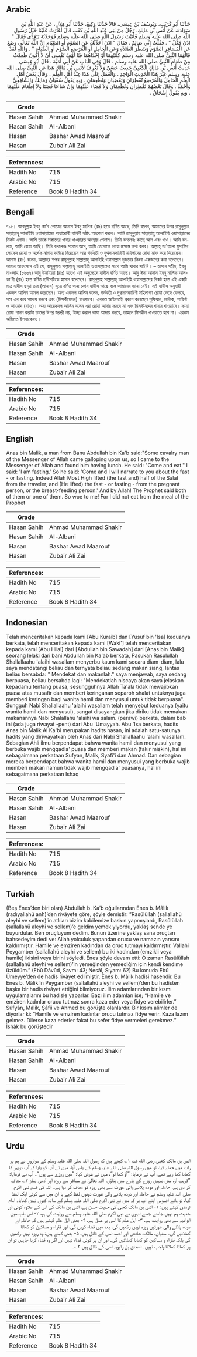 ## Arabic


<div dir="rtl" lang="ar" style={{fontSize:'larger',backgroundColor:'#f8f9fa',padding:20}}>
حَدَّثَنَا أَبُو كُرَيْبٍ، وَيُوسُفُ بْنُ عِيسَى، قَالاَ حَدَّثَنَا وَكِيعٌ، حَدَّثَنَا أَبُو هِلاَلٍ، عَنْ عَبْدِ اللَّهِ بْنِ سَوَادَةَ، عَنْ أَنَسِ بْنِ مَالِكٍ، رَجُلٌ مِنْ بَنِي عَبْدِ اللَّهِ بْنِ كَعْبٍ قَالَ أَغَارَتْ عَلَيْنَا خَيْلُ رَسُولِ اللَّهِ صلى الله عليه وسلم فَأَتَيْتُ رَسُولَ اللَّهِ صلى الله عليه وسلم فَوَجَدْتُهُ يَتَغَدَّى فَقَالَ ‏"‏ ادْنُ فَكُلْ ‏"‏ ‏.‏ فَقُلْتُ إِنِّي صَائِمٌ ‏.‏ فَقَالَ ‏"‏ ادْنُ أُحَدِّثْكَ عَنِ الصَّوْمِ أَوِ الصِّيَامِ إِنَّ اللَّهَ تَعَالَى وَضَعَ عَنِ الْمُسَافِرِ الصَّوْمَ وَشَطْرَ الصَّلاَةِ وَعَنِ الْحَامِلِ أَوِ الْمُرْضِعِ الصَّوْمَ أَوِ الصِّيَامَ ‏"‏ ‏.‏ وَاللَّهِ لَقَدْ قَالَهُمَا النَّبِيُّ صلى الله عليه وسلم كِلْتَيْهِمَا أَوْ إِحْدَاهُمَا فَيَا لَهْفَ نَفْسِي أَنْ لاَ أَكُونَ طَعِمْتُ مِنْ طَعَامِ النَّبِيِّ صلى الله عليه وسلم ‏.‏ قَالَ وَفِي الْبَابِ عَنْ أَبِي أُمَيَّةَ ‏.‏ قَالَ أَبُو عِيسَى حَدِيثُ أَنَسِ بْنِ مَالِكٍ الْكَعْبِيِّ حَدِيثٌ حَسَنٌ وَلاَ نَعْرِفُ لأَنَسِ بْنِ مَالِكٍ هَذَا عَنِ النَّبِيِّ صلى الله عليه وسلم غَيْرَ هَذَا الْحَدِيثِ الْوَاحِدِ ‏.‏ وَالْعَمَلُ عَلَى هَذَا عِنْدَ أَهْلِ الْعِلْمِ ‏.‏ وَقَالَ بَعْضُ أَهْلِ الْعِلْمِ الْحَامِلُ وَالْمُرْضِعُ تُفْطِرَانِ وَتَقْضِيَانِ وَتُطْعِمَانِ ‏.‏ وَبِهِ يَقُولُ سُفْيَانُ وَمَالِكٌ وَالشَّافِعِيُّ وَأَحْمَدُ ‏.‏ وَقَالَ بَعْضُهُمْ تُفْطِرَانِ وَتُطْعِمَانِ وَلاَ قَضَاءَ عَلَيْهِمَا وَإِنْ شَاءَتَا قَضَتَا وَلاَ إِطْعَامَ عَلَيْهِمَا ‏.‏ وَبِهِ يَقُولُ إِسْحَاقُ ‏.‏
</div>
<div style={{backgroundColor:'#f8f9fa',padding:20, marginBottom: 10}}><table> <thead> <tr> <th>Grade</th> <th></th> </tr> </thead> <tbody> <tr><td>Hasan Sahih</td><td>Ahmad Muhammad Shakir</td></tr><tr><td>Hasan Sahih</td><td>Al-Albani</td></tr><tr><td>Hasan</td><td>Bashar Awad Maarouf</td></tr><tr><td>Hasan</td><td>Zubair Ali Zai</td></tr></tbody></table><table> <thead> <tr> <th>References:</th> <th></th> </tr> </thead> <tbody><tr><td>Hadith No</td><td>715</td></tr><tr><td>Arabic No</td><td>715</td></tr><tr><td>Reference</td><td>Book 8 Hadith 34</td></tr></tbody></table></div>

## Bengali


<div dir="ltr" lang="bn" style={{fontSize:'larger',backgroundColor:'#f8f9fa',padding:20}}>
৭১৫। আবদুল্লাহ ইবনু কা'ব গোত্রের আনাস ইবনু মালিক (রাঃ) হতে বর্ণিত আছে, তিনি বলেন, আমাদের উপর রাসূলুল্লাহ সাল্লাল্লাহু আলাইহি ওয়াসাল্লামের অশ্বারোহী বাহিনী হঠাৎ আক্রমণ করল। আমি রাসূলুল্লাহ সাল্লাল্লাহু আলাইহি ওয়াসাল্লামের নিকট এলাম। আমি তাকে সকালের খাবার খাওয়ারত অবস্থায় পেলাম। তিনি বললেনঃ কাছে আস এবং খাও। আমি বললাম, আমি রোযা আছি। তিনি বললেনঃ সামনে আস, আমি তোমাকে রোযা প্রসঙ্গে কথা বলব। আল্লাহ্ তা'আলা মুসাফির লোকের রোযা ও অর্ধেক নামায কমিয়ে দিয়েছেন আর গর্ভবতী ও দুগ্ধদানকারিণী মহিলাদের রোযা মাফ করে দিয়েছেন। আনাস (রাঃ) বলেন, আল্লাহর শপথ রাসূলুল্লাহ সাল্লাল্লাহু আলাইহি ওয়াসাল্লাম দুজনের কিংবা একজনের কথা বলেছেন। আমার আফসোস এই যে, রাসূলুল্লাহ সাল্লাল্লাহু আলাইহি ওয়াসাল্লামের সাথে আমি খাবার খাইনি। – হাসান সহীহ, ইবনু মা-জাহ (১৬৬৭) আবু উমাইয়্যা (রাঃ) হতেও এই অনুচ্ছেদে হাদীস বর্ণিত আছে। আবু ঈসা আনাস ইবনু মালিক আল-কা'বী (রাঃ) হতে বর্ণিত হাদীসটিকে হাসান বলেছেন। রাসূলুল্লাহ সাল্লাল্লাহু আলাইহি ওয়াসাল্লামের নিকট হতে এই একটি মাত্র হাদীস ছাড়া তার (আনাস) সূত্রে বর্ণিত অন্য কোন হাদীস আছে বলে আমাদের জানা নেই। এই হাদীস অনুযায়ী একদল আলিম আমল করেছেন। অন্য একদল আলিম বলেন, গর্ভবতী ও দুগ্ধদানকারিণী মহিলাগণ রোযা ভেঙ্গে ফেলবে, পরে এর কায আদায় করবে এবং (মিসকীনদের) খাওয়াবে। এরকম অভিমতই প্রকাশ করেছেন সুফিয়ান, মালিক, শাফিঈ ও আহমাদ (রাহঃ)। অন্য আরেকদল আলিম বলেন এরা রোযা আদায় করবে না এবং মিসকীনদের খাবার খাওয়াবে। কাযা রোযা পালন করাটা তাদের উপর জরুরী নয়, ইচ্ছা করলে কাযা আদায় করবে, তাহলে মিসকীন খাওয়াতে হবে না। এরকম অভিমত ইসহাকেরও।
</div>
<div style={{backgroundColor:'#f8f9fa',padding:20, marginBottom: 10}}><table> <thead> <tr> <th>Grade</th> <th></th> </tr> </thead> <tbody> <tr><td>Hasan Sahih</td><td>Ahmad Muhammad Shakir</td></tr><tr><td>Hasan Sahih</td><td>Al-Albani</td></tr><tr><td>Hasan</td><td>Bashar Awad Maarouf</td></tr><tr><td>Hasan</td><td>Zubair Ali Zai</td></tr></tbody></table><table> <thead> <tr> <th>References:</th> <th></th> </tr> </thead> <tbody><tr><td>Hadith No</td><td>715</td></tr><tr><td>Arabic No</td><td>715</td></tr><tr><td>Reference</td><td>Book 8 Hadith 34</td></tr></tbody></table></div>

## English


<div dir="ltr" lang="en" style={{fontSize:'larger',backgroundColor:'#f8f9fa',padding:20}}>
Anas bin Malik, a man from Banu Abdullah bin Ka'b said:"Some cavalry man of the Messenger of Allah came galloping upon us, so I came to the Messenger of Allah and found him having lunch. He said: "Come and eat." I said: 'I am fasting.' So he said: 'Come and I will narrate to you about the fast - or fasting. Indeed Allah Most High lifted (the fast and) half of the Salat from the traveler, and (He lifted) the fast - or fasting - from the pregnant person, or the breast-feeding person.' And by Allah! The Prophet said both of them or one of them. So woe to me! For I did not eat from the meal of the Prophet
</div>
<div style={{backgroundColor:'#f8f9fa',padding:20, marginBottom: 10}}><table> <thead> <tr> <th>Grade</th> <th></th> </tr> </thead> <tbody> <tr><td>Hasan Sahih</td><td>Ahmad Muhammad Shakir</td></tr><tr><td>Hasan Sahih</td><td>Al-Albani</td></tr><tr><td>Hasan</td><td>Bashar Awad Maarouf</td></tr><tr><td>Hasan</td><td>Zubair Ali Zai</td></tr></tbody></table><table> <thead> <tr> <th>References:</th> <th></th> </tr> </thead> <tbody><tr><td>Hadith No</td><td>715</td></tr><tr><td>Arabic No</td><td>715</td></tr><tr><td>Reference</td><td>Book 8 Hadith 34</td></tr></tbody></table></div>

## Indonesian


<div dir="ltr" lang="id" style={{fontSize:'larger',backgroundColor:'#f8f9fa',padding:20}}>
Telah menceritakan kepada kami [Abu Kuraib] dan [Yusuf bin 'Isa] keduanya berkata, telah menceritakan kepada kami [Waki'] telah menceritakan kepada kami [Abu Hilal] dari [Abdullah bin Sawadah] dari [Anas bin Malik] seorang lelaki dari bani Abdullah bin Ka'ab berkata, Pasukan Rasulullah Shallallaahu 'alaihi wasallam menyerbu kaum kami secara diam-diam, lalu saya mendatangi beliau dan ternyata beliau sedang makan siang, lantas beliau bersabda: " Mendekat dan makanlah." saya menjawab, saya sedang berpuasa, beliau bersabda lagi: "Mendekatlah niscaya akan saya jelaskan kepadamu tentang puasa, sesungguhnya Allah Ta'ala tidak mewajibkan puasa atas musafir dan memberi keringanan separoh shalat untuknya juga memberi keringan bagi wanita hamil dan menyusui untuk tidak berpuasa". Sungguh Nabi Shallallaahu 'alaihi wasallam telah menyebut keduanya (yaitu wanita hamil dan menyusui), sangat disayangkan jika diriku tidak memakan makanannya Nabi Shalallahu 'alaihi wa salam. (perawi) berkata, dalam bab ini (ada juga riwayat -pent) dari Abu 'Umayyah. Abu 'Isa berkata, hadits Anas bin Malik Al Ka'bi merupakan hadits hasan, ini adalah satu-satunya hadits yang diriwayatkan oleh Anas dari Nabi Shallallaahu 'alaihi wasallam. Sebagian Ahli ilmu berpendapat bahwa wanita hamil dan menyusui yang berbuka wajib mengqadla' puasa dan memberi makan (fakir miskin), hal ini sebagaimana perkataan Sufyan, Malik, Syafi'i dan Ahmad. Dan sebagian mereka berpendapat bahwa wanita hamil dan menyusui yang berbuka wajib memberi makan namun tidak wajib mengqadla' puasanya, hal ini sebagaimana perkataan Ishaq
</div>
<div style={{backgroundColor:'#f8f9fa',padding:20, marginBottom: 10}}><table> <thead> <tr> <th>Grade</th> <th></th> </tr> </thead> <tbody> <tr><td>Hasan Sahih</td><td>Ahmad Muhammad Shakir</td></tr><tr><td>Hasan Sahih</td><td>Al-Albani</td></tr><tr><td>Hasan</td><td>Bashar Awad Maarouf</td></tr><tr><td>Hasan</td><td>Zubair Ali Zai</td></tr></tbody></table><table> <thead> <tr> <th>References:</th> <th></th> </tr> </thead> <tbody><tr><td>Hadith No</td><td>715</td></tr><tr><td>Arabic No</td><td>715</td></tr><tr><td>Reference</td><td>Book 8 Hadith 34</td></tr></tbody></table></div>

## Turkish


<div dir="ltr" lang="tr" style={{fontSize:'larger',backgroundColor:'#f8f9fa',padding:20}}>
(Beş Enes’den biri olan) Abdullah b. Ka’b oğullarından Enes b. Mâlik (radıyallahü anh)’den rivâyete göre, şöyle demiştir: “Rasûlüllah (sallallahü aleyhi ve sellem)’in atlıları bizim kabilemize baskın yapmışlardı, Rasûlüllah (sallallahü aleyhi ve sellem)’e geldim yemek yiyordu, yaklaş sende ye buyurdular. Ben oruçluyum dedim. Bunun üzerine yaklaş sana oruçtan bahsedeyim dedi ve: Allah yolculuk yapandan orucu ve namazın yarısını kaldırmıştır. Hamile ve emziren kadından da oruç tutmayı kaldırmıştır. Vallahi Peygamber (sallallahü aleyhi ve sellem) bu iki kadından (emzikli veya hamile) ikisini veya birini söyledi. Enes şöyle devam etti: O zaman Rasûlüllah (sallallahü aleyhi ve sellem)’in yemeğinden yemediğim için kendi kendime üzüldüm.” (Ebû Dâvûd, Savm: 43; Nesâî, Sıyam: 62) Bu konuda Ebû Ümeyye’den de hadis rivâyet edilmiştir. Enes b. Mâlik hadisi hasendir. Bu Enes b. Mâlik’in Peygamber (sallallahü aleyhi ve sellem)’den bu hadisten başka bir hadis rivâyet ettiğini bilmiyoruz. İlim adamlarından bir kısmı uygulamalarını bu hadisle yaparlar. Bazı ilim adamları ise; “Hamile ve emziren kadınlar orucu tutmaz sonra kaza eder veya fidye verebilirler.” Sûfyân, Mâlik, Şâfii ve Ahmed bu görüşte olanlardır. Bir kısım alimler de diyorlar ki: “Hamile ve emziren kadınlar orucu tutmaz fidye verir. Kaza lazım gelmez. Dilerse kaza ederler fakat bu sefer fidye vermeleri gerekmez.” İshâk bu görüştedir
</div>
<div style={{backgroundColor:'#f8f9fa',padding:20, marginBottom: 10}}><table> <thead> <tr> <th>Grade</th> <th></th> </tr> </thead> <tbody> <tr><td>Hasan Sahih</td><td>Ahmad Muhammad Shakir</td></tr><tr><td>Hasan Sahih</td><td>Al-Albani</td></tr><tr><td>Hasan</td><td>Bashar Awad Maarouf</td></tr><tr><td>Hasan</td><td>Zubair Ali Zai</td></tr></tbody></table><table> <thead> <tr> <th>References:</th> <th></th> </tr> </thead> <tbody><tr><td>Hadith No</td><td>715</td></tr><tr><td>Arabic No</td><td>715</td></tr><tr><td>Reference</td><td>Book 8 Hadith 34</td></tr></tbody></table></div>

## Urdu


<div dir="rtl" lang="ur" style={{fontSize:'larger',backgroundColor:'#f8f9fa',padding:20}}>
انس بن مالک کعبی رضی الله عنہ ۱؎ کہتے ہیں کہ رسول اللہ صلی اللہ علیہ وسلم کے سواروں نے ہم پر رات میں حملہ کیا، تو میں رسول اللہ صلی اللہ علیہ وسلم کے پاس آیا، میں نے آپ کو پایا کہ آپ دوپہر کا کھانا کھا رہے تھے، آپ نے فرمایا: ”آؤ کھا لو“، میں نے عرض کیا: ”میں روزے سے ہوں“۔ آپ نے فرمایا: ”قریب آؤ، میں تمہیں روزے کے بارے میں بتاؤں، اللہ تعالیٰ نے مسافر سے روزہ اور آدھی نماز ۲؎ معاف کر دی ہے، حاملہ اور دودھ پلانے والی عورت سے بھی روزہ کو معاف کر دیا ہے۔ اللہ کی قسم نبی اکرم صلی اللہ علیہ وسلم نے حاملہ اور دودھ پلانے والی عورت دونوں لفظ کہے یا ان میں سے کوئی ایک لفظ کہا، تو ہائے افسوس اپنے آپ پر کہ میں نے نبی اکرم صلی اللہ علیہ وسلم کے ساتھ کیوں نہیں کھایا۔ امام ترمذی کہتے ہیں: ۱- انس بن مالک کعبی کی حدیث حسن ہے، انس بن مالک کی اس کے علاوہ کوئی اور حدیث ہم نہیں جانتے جسے انہوں نے نبی اکرم صلی اللہ علیہ وسلم سے روایت کی ہو، ۲- اس باب میں ابوامیہ سے بھی روایت ہے، ۳- اہل علم کا اسی پر عمل ہے، ۴- بعض اہل علم کہتے ہیں کہ حاملہ اور دودھ پلانے والی عورتیں روزہ نہیں رکھیں گی، بعد میں قضاء کریں گی، اور فقراء و مساکین کو کھانا کھلائیں گی۔ سفیان، مالک، شافعی اور احمد اسی کے قائل ہیں، ۵- بعض کہتے ہیں: وہ روزہ نہیں رکھیں گی بلکہ فقراء و مساکین کو کھانا کھلائیں گی۔ اور ان پر کوئی قضاء نہیں اور اگر وہ قضاء کرنا چاہیں تو ان پر کھانا کھلانا واجب نہیں۔ اسحاق بن راہویہ اسی کے قائل ہیں ۳؎۔
</div>
<div style={{backgroundColor:'#f8f9fa',padding:20, marginBottom: 10}}><table> <thead> <tr> <th>Grade</th> <th></th> </tr> </thead> <tbody> <tr><td>Hasan Sahih</td><td>Ahmad Muhammad Shakir</td></tr><tr><td>Hasan Sahih</td><td>Al-Albani</td></tr><tr><td>Hasan</td><td>Bashar Awad Maarouf</td></tr><tr><td>Hasan</td><td>Zubair Ali Zai</td></tr></tbody></table><table> <thead> <tr> <th>References:</th> <th></th> </tr> </thead> <tbody><tr><td>Hadith No</td><td>715</td></tr><tr><td>Arabic No</td><td>715</td></tr><tr><td>Reference</td><td>Book 8 Hadith 34</td></tr></tbody></table></div>